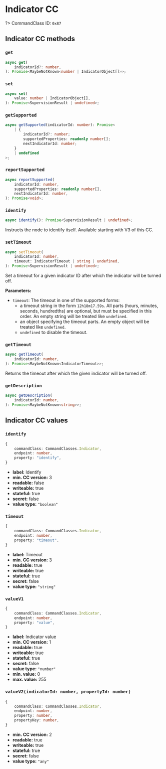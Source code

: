 # Indicator CC

?> CommandClass ID: `0x87`

## Indicator CC methods

### `get`

```ts
async get(
	indicatorId?: number,
): Promise<MaybeNotKnown<number | IndicatorObject[]>>;
```

### `set`

```ts
async set(
	value: number | IndicatorObject[],
): Promise<SupervisionResult | undefined>;
```

### `getSupported`

```ts
async getSupported(indicatorId: number): Promise<
	| {
		indicatorId?: number;
		supportedProperties: readonly number[];
		nextIndicatorId: number;
	}
	| undefined
>;
```

### `reportSupported`

```ts
async reportSupported(
	indicatorId: number,
	supportedProperties: readonly number[],
	nextIndicatorId: number,
): Promise<void>;
```

### `identify`

```ts
async identify(): Promise<SupervisionResult | undefined>;
```

Instructs the node to identify itself. Available starting with V3 of this CC.

### `setTimeout`

```ts
async setTimeout(
	indicatorId: number,
	timeout: IndicatorTimeout | string | undefined,
): Promise<SupervisionResult | undefined>;
```

Set a timeout for a given indicator ID after which the indicator will be turned off.

**Parameters:**

- `timeout`: The timeout in one of the supported forms:
  - a timeout string in the form `12h18m17.59s`. All parts (hours, minutes, seconds, hundredths) are optional, but must be specified in this order. An empty string will be treated like `undefined`.
  - an object specifying the timeout parts. An empty object will be treated like `undefined`.
  - `undefined` to disable the timeout.

### `getTimeout`

```ts
async getTimeout(
	indicatorId: number,
): Promise<MaybeNotKnown<IndicatorTimeout>>;
```

Returns the timeout after which the given indicator will be turned off.

### `getDescription`

```ts
async getDescription(
	indicatorId: number,
): Promise<MaybeNotKnown<string>>;
```

## Indicator CC values

### `identify`

```ts
{
	commandClass: CommandClasses.Indicator,
	endpoint: number,
	property: "identify",
}
```

- **label:** Identify
- **min. CC version:** 3
- **readable:** false
- **writeable:** true
- **stateful:** true
- **secret:** false
- **value type:** `"boolean"`

### `timeout`

```ts
{
	commandClass: CommandClasses.Indicator,
	endpoint: number,
	property: "timeout",
}
```

- **label:** Timeout
- **min. CC version:** 3
- **readable:** true
- **writeable:** true
- **stateful:** true
- **secret:** false
- **value type:** `"string"`

### `valueV1`

```ts
{
	commandClass: CommandClasses.Indicator,
	endpoint: number,
	property: "value",
}
```

- **label:** Indicator value
- **min. CC version:** 1
- **readable:** true
- **writeable:** true
- **stateful:** true
- **secret:** false
- **value type:** `"number"`
- **min. value:** 0
- **max. value:** 255

### `valueV2(indicatorId: number, propertyId: number)`

```ts
{
	commandClass: CommandClasses.Indicator,
	endpoint: number,
	property: number,
	propertyKey: number,
}
```

- **min. CC version:** 2
- **readable:** true
- **writeable:** true
- **stateful:** true
- **secret:** false
- **value type:** `"any"`
